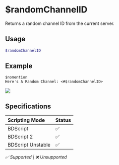 # $randomChannelID
Returns a random channel ID from the current server.

## Usage
```php
$randomChannelID
```

## Example
```
$nomention
Here's A Random Channel: <#$randomChannelID>
```
![](https://user-images.githubusercontent.com/69215413/123358259-2aa15380-d539-11eb-995e-71d92bd9e67c.png)

## Specifications
| Scripting Mode | Status
| :---- | :---- |
| BDScript | ✅ |
| BDScript 2 | ✅ |
| BDScript Unstable | ✅ |

*✅ Supported | ❌ Unsupported*